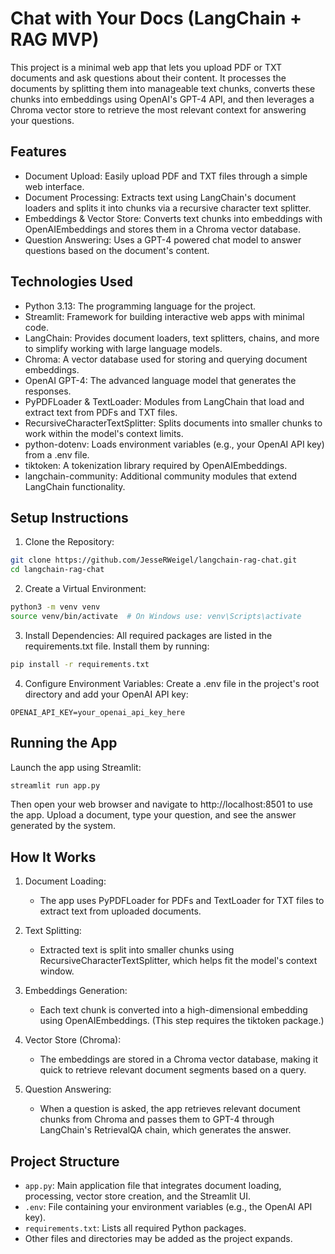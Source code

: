 # Chat with Your Docs (LangChain + RAG MVP)

This project is a minimal web app that lets you upload PDF or TXT documents and ask questions about their content. It processes the documents by splitting them into manageable text chunks, converts these chunks into embeddings using OpenAI's GPT-4 API, and then leverages a Chroma vector store to retrieve the most relevant context for answering your questions.

## Features

- Document Upload: Easily upload PDF and TXT files through a simple web interface.
- Document Processing: Extracts text using LangChain's document loaders and splits it into chunks via a recursive character text splitter.
- Embeddings & Vector Store: Converts text chunks into embeddings with OpenAIEmbeddings and stores them in a Chroma vector database.
- Question Answering: Uses a GPT-4 powered chat model to answer questions based on the document's content.

## Technologies Used

- Python 3.13: The programming language for the project.
- Streamlit: Framework for building interactive web apps with minimal code.
- LangChain: Provides document loaders, text splitters, chains, and more to simplify working with large language models.
- Chroma: A vector database used for storing and querying document embeddings.
- OpenAI GPT-4: The advanced language model that generates the responses.
- PyPDFLoader & TextLoader: Modules from LangChain that load and extract text from PDFs and TXT files.
- RecursiveCharacterTextSplitter: Splits documents into smaller chunks to work within the model's context limits.
- python-dotenv: Loads environment variables (e.g., your OpenAI API key) from a .env file.
- tiktoken: A tokenization library required by OpenAIEmbeddings.
- langchain-community: Additional community modules that extend LangChain functionality.

## Setup Instructions

1. Clone the Repository:

```bash
git clone https://github.com/JesseRWeigel/langchain-rag-chat.git
cd langchain-rag-chat
```

2. Create a Virtual Environment:

```bash
python3 -m venv venv
source venv/bin/activate  # On Windows use: venv\Scripts\activate
```

3. Install Dependencies:
   All required packages are listed in the requirements.txt file. Install them by running:

```bash
pip install -r requirements.txt
```

4. Configure Environment Variables:
   Create a .env file in the project's root directory and add your OpenAI API key:

```env
OPENAI_API_KEY=your_openai_api_key_here
```

## Running the App

Launch the app using Streamlit:

```bash
streamlit run app.py
```

Then open your web browser and navigate to http://localhost:8501 to use the app. Upload a document, type your question, and see the answer generated by the system.

## How It Works

1. Document Loading:

   - The app uses PyPDFLoader for PDFs and TextLoader for TXT files to extract text from uploaded documents.

2. Text Splitting:

   - Extracted text is split into smaller chunks using RecursiveCharacterTextSplitter, which helps fit the model's context window.

3. Embeddings Generation:

   - Each text chunk is converted into a high-dimensional embedding using OpenAIEmbeddings. (This step requires the tiktoken package.)

4. Vector Store (Chroma):

   - The embeddings are stored in a Chroma vector database, making it quick to retrieve relevant document segments based on a query.

5. Question Answering:
   - When a question is asked, the app retrieves relevant document chunks from Chroma and passes them to GPT-4 through LangChain's RetrievalQA chain, which generates the answer.

## Project Structure

- `app.py`: Main application file that integrates document loading, processing, vector store creation, and the Streamlit UI.
- `.env`: File containing your environment variables (e.g., the OpenAI API key).
- `requirements.txt`: Lists all required Python packages.
- Other files and directories may be added as the project expands.
